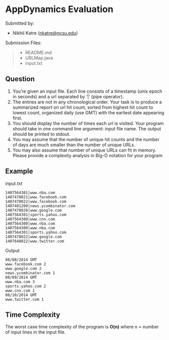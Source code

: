 AppDynamics Evaluation
===================
Submitted by:

 - Nikhil Katre (nkatre@ncsu.edu)

Submission Files:
>  - README.md
>  - URLMap.java
>  - input.txt

Question
-------------

 1. You’re given an input file. Each line consists of a timestamp (unix
    epoch in seconds) and a url separated by ‘|’ (pipe operator).
 2. The entries are not in any chronological order. Your task is to
    produce a summarized report on url hit count, sorted from highest
    hit count to lowest count, organized daily (use GMT) with the
    earliest date appearing first.
 3. You should display the number of times each url is visited. Your
    program should take in one command line argument: input file name.
    The output should be printed to stdout.
 4. You may assume that the number of unique hit counts and the number
    of days are much smaller than the number of unique URLs.
 5. You may also assume that number of unique URLs can fit in memory.
    Please provide a complexity analysis in Big-O notation for your
    program


Example
-------------
input.txt

    1407564301|www.nba.com
    1407478021|www.facebook.com
    1407478022|www.facebook.com
    1407481200|news.ycombinator.com
    1407478028|www.google.com
    1407564301|sports.yahoo.com
    1407564300|www.cnn.com
    1407564300|www.nba.com
    1407564300|www.nba.com
    1407564301|sports.yahoo.com
    1407478022|www.google.com
    1407648022|www.twitter.com

Output

    08/08/2014 GMT
    www.facebook.com 2
    www.google.com 2
    news.ycombinator.com 1
    08/09/2014 GMT
    www.nba.com 3
    sports.yahoo.com 2
    www.cnn.com 1
    08/10/2014 GMT
    www.twitter.com 1


Time Complexity
-------------

The worst case time complexity of the program is **O(n)** where n = number of input lines in the input file.
